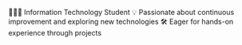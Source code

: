 👩🏻‍💻 Information Technology Student
💡 Passionate about continuous improvement and exploring new technologies
🛠️ Eager for hands-on experience through projects
<!---
AprilMaeCape/AprilMaeCape is a ✨ special ✨ repository because its `README.md` (this file) appears on your GitHub profile.
You can click the Preview link to take a look at your changes.
--->
